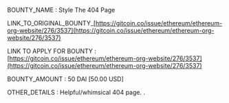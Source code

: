 
BOUNTY_NAME : Style The 404 Page

LINK_TO_ORIGINAL_BOUNTY_[https://gitcoin.co/issue/ethereum/ethereum-org-website/276/3537](https://gitcoin.co/issue/ethereum/ethereum-org-website/276/3537)

LINK TO APPLY FOR BOUNTY : [https://gitcoin.co/issue/ethereum/ethereum-org-website/276/3537](https://gitcoin.co/issue/ethereum/ethereum-org-website/276/3537)

BOUNTY_AMOUNT : 50 DAI [50.00 USD]

OTHER_DETAILS : Helpful/whimsical 404 page. <!--- If describing a bug, tell us what should happen --> <!--- If suggesting a change/improvement, tell us how it should work -->.
